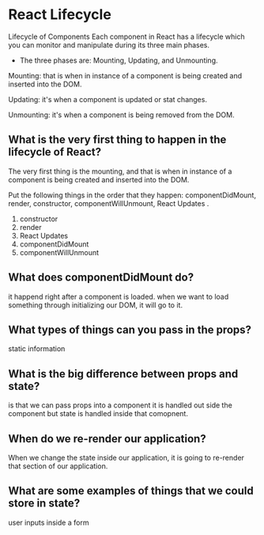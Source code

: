 # React Lifecycle 
Lifecycle of Components
Each component in React has a lifecycle which you can monitor and manipulate during its three main phases.

* The three phases are: Mounting, Updating, and Unmounting.

Mounting: that is when in instance of a component is being created and inserted into the DOM.

Updating: it's when a component is updated or stat changes.

Unmounting: it's when a component is being removed from the DOM.

## What is the very first thing to happen in the lifecycle of React? ##
The very first thing is the mounting, and that is when in instance of a component is being created and inserted into the DOM.

Put the following things in the order that they happen: componentDidMount, render, constructor, componentWillUnmount, React Updates .

1. constructor 
2. render
3. React Updates
4. componentDidMount
5. componentWillUnmount

## What does componentDidMount do? ##
 it happend right after a component is loaded. when we want to load something through initializing our DOM, it will go to it.

##  What types of things can you pass in the props? ##
static information

## What is the big difference between props and state? ##
is that we can pass props into a component it is handled out side the component but state is handled inside that comopnent.

## When do we re-render our application? ##
When we change the state inside our application, it is going to re-render that section of our application.

## What are some examples of things that we could store in state? ##
user inputs inside a form